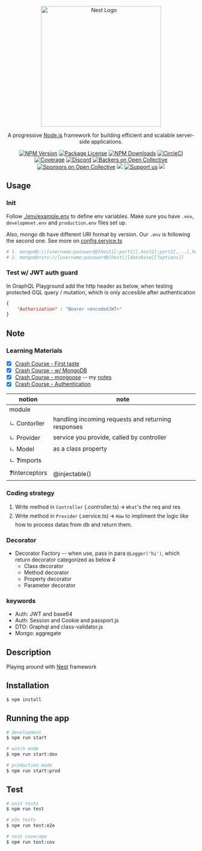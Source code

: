 <p align="center">
  <a href="http://nestjs.com/" target="blank"><img src="https://nestjs.com/img/logo_text.svg" width="320" alt="Nest Logo" /></a>
</p>

[circleci-image]: https://img.shields.io/circleci/build/github/nestjs/nest/master?token=abc123def456
[circleci-url]: https://circleci.com/gh/nestjs/nest

  <p align="center">A progressive <a href="http://nodejs.org" target="_blank">Node.js</a> framework for building efficient and scalable server-side applications.</p>
    <p align="center">
<a href="https://www.npmjs.com/~nestjscore" target="_blank"><img src="https://img.shields.io/npm/v/@nestjs/core.svg" alt="NPM Version" /></a>
<a href="https://www.npmjs.com/~nestjscore" target="_blank"><img src="https://img.shields.io/npm/l/@nestjs/core.svg" alt="Package License" /></a>
<a href="https://www.npmjs.com/~nestjscore" target="_blank"><img src="https://img.shields.io/npm/dm/@nestjs/common.svg" alt="NPM Downloads" /></a>
<a href="https://circleci.com/gh/nestjs/nest" target="_blank"><img src="https://img.shields.io/circleci/build/github/nestjs/nest/master" alt="CircleCI" /></a>
<a href="https://coveralls.io/github/nestjs/nest?branch=master" target="_blank"><img src="https://coveralls.io/repos/github/nestjs/nest/badge.svg?branch=master#9" alt="Coverage" /></a>
<a href="https://discord.gg/G7Qnnhy" target="_blank"><img src="https://img.shields.io/badge/discord-online-brightgreen.svg" alt="Discord"/></a>
<a href="https://opencollective.com/nest#backer" target="_blank"><img src="https://opencollective.com/nest/backers/badge.svg" alt="Backers on Open Collective" /></a>
<a href="https://opencollective.com/nest#sponsor" target="_blank"><img src="https://opencollective.com/nest/sponsors/badge.svg" alt="Sponsors on Open Collective" /></a>
  <a href="https://paypal.me/kamilmysliwiec" target="_blank"><img src="https://img.shields.io/badge/Donate-PayPal-ff3f59.svg"/></a>
    <a href="https://opencollective.com/nest#sponsor"  target="_blank"><img src="https://img.shields.io/badge/Support%20us-Open%20Collective-41B883.svg" alt="Support us"></a>
  <a href="https://twitter.com/nestframework" target="_blank"><img src="https://img.shields.io/twitter/follow/nestframework.svg?style=social&label=Follow"></a>
</p>
  <!--[![Backers on Open Collective](https://opencollective.com/nest/backers/badge.svg)](https://opencollective.com/nest#backer)
  [![Sponsors on Open Collective](https://opencollective.com/nest/sponsors/badge.svg)](https://opencollective.com/nest#sponsor)-->

## Usage

### Init

Follow [./env/example.env](/env/example.env) to define env variables. Make sure you have `.env`, `developmnet.env` and `production.env` files set up.


Also, mongo db have different URI format by version. Our `.env` is following the second one. See more on [config.service.ts](./src/config/config.service.ts)
```bash
# 1. mongodb://[username:password@]host1[:port1][,host2[:port2],...[,hostN[:portN]]][/[database][?options]]
# 2. mongodb+srv://[username:password@]host[/[database][?options]]
```

### Test w/ JWT auth guard

In GraphQL Playground add the http header as below, when testing protected GQL query / mutation, which is only accesible after authentication
```json
{
	"Authorization" : "Bearer <encodedJWT>"
}
```


## Note 


### Learning Materials 
- [x] [Crash Course - First taste](https://youtu.be/F_oOtaxb0L8)
- [x] [Crash Course - w/ MongoDB](https://www.youtube.com/watch?v=ulfU5vY6I78)
- [x] [Crash Course - mongoose](https://www.youtube.com/watch?v=DZBGEVgL2eE&ab_channel=WebDevSimplified) -- my [notes](https://github.com/benson00077/devcamper_api#mongoose)
- [x] [Crash Course - Authentication](https://youtu.be/_L225zpUK0M)

| notion        | note                                               |
| ------------- | -------------------------------------------------- |
| module        |                                                    |
| ㄴ Contorller | handling incoming requests and returning responses |
| ㄴ Provider   | service you provide, called by controller          |
| ㄴ Model      | as a class property                                |
| ㄴ ❓imports   |                                                    |
| ❓Interceptors | @injectable()                                      |

### Coding strategy 
  1. Write method in `Controller` (.controller.ts) 🡪 `What`'s the req and res 
  2. Write method in `Provider` (.service.ts) 🡪 `How` to impliment the logic like how to process datas from db and return them.

### Decorator
- Decorator Factory -- when use, pass in para `@Logger('hi')`, which return decorator categorized as below 4 
    - Class decorator
    - Method decorator
    - Property decorator
    - Parameter decorator

### keywords
- Auth: JWT and base64
- Auth: Session and Cookie and passport.js 
- DTO:  Graphql and class-validator.js
- Mongo: aggregate

## Description

Playing around with [Nest](https://github.com/nestjs/nest) framework

## Installation

```bash
$ npm install
```

## Running the app

```bash
# development
$ npm run start

# watch mode
$ npm run start:dev

# production mode
$ npm run start:prod
```

## Test

```bash
# unit tests
$ npm run test

# e2e tests
$ npm run test:e2e

# test coverage
$ npm run test:cov
```